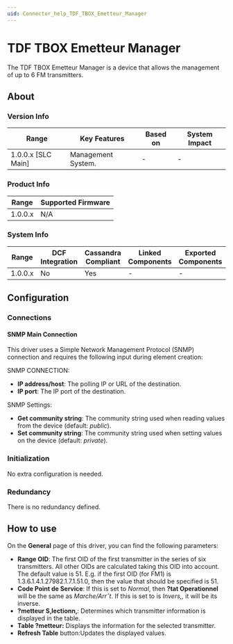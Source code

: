 ```yaml
---
uid: Connector_help_TDF_TBOX_Emetteur_Manager
---
```


# TDF TBOX Emetteur Manager

The TDF TBOX Emetteur Manager is a device that allows the management of up to 6 FM transmitters.

## About

### Version Info

| **Range**            | **Key Features**   | **Based on** | **System Impact** |
|----------------------|--------------------|--------------|-------------------|
| 1.0.0.x \[SLC Main\] | Management System. | \-           | \-                |

### Product Info

| **Range** | **Supported Firmware** |
|-----------|------------------------|
| 1.0.0.x   | N/A                    |

### System Info

| **Range** | **DCF Integration** | **Cassandra Compliant** | **Linked Components** | **Exported Components** |
|-----------|---------------------|-------------------------|-----------------------|-------------------------|
| 1.0.0.x   | No                  | Yes                     | \-                    | \-                      |

## Configuration

### Connections

#### SNMP Main Connection

This driver uses a Simple Network Management Protocol (SNMP) connection and requires the following input during element creation:

SNMP CONNECTION:

- **IP address/host**: The polling IP or URL of the destination.
- **IP port**: The IP port of the destination.

SNMP Settings:

- **Get community string**: The community string used when reading values from the device (default: *public*).
- **Set community string**: The community string used when setting values on the device (default: *private*).

### Initialization

No extra configuration is needed.

### Redundancy

There is no redundancy defined.

## How to use

On the **General** page of this driver, you can find the following parameters:

- **Range OID**: The first OID of the first transmitter in the series of six transmitters. All other OIDs are calculated taking this OID into account. The default value is 51. E.g. if the first OID (for FM1) is 1.3.6.1.4.1.27982.1.7.1.51.0, then the value that should be specified is 51.
- **Code Point de Service**: If this is set to *Normal*, then **?tat Operationnel** will be the same as *Marche/Arrˆt*. If this is set to is *Invers‚,* it will be its inverse.
- **?metteur S‚lectionn‚**: Determines which transmitter information is displayed in the table.
- **Table ?metteur:** Displays the information for the selected transmitter.
- **Refresh Table** button:Updates the displayed values.
